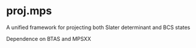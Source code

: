 proj.mps
========

A unified framework for projecting both Slater determinant and BCS states

Dependence on BTAS and MPSXX
